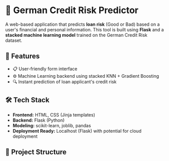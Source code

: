 # 🧠 German Credit Risk Predictor

A web-based application that predicts **loan risk** (Good or Bad) based on a user's financial and personal information. This tool is built using **Flask** and a **stacked machine learning model** trained on the German Credit Risk dataset.

## 🚀 Features

- 📋 User-friendly form interface
- ⚙️ Machine Learning backend using stacked KNN + Gradient Boosting
- 🔍 Instant prediction of loan applicant's credit risk

## 🛠 Tech Stack

- **Frontend:** HTML, CSS (Jinja templates)
- **Backend:** Flask (Python)
- **Modeling:** scikit-learn, joblib, pandas
- **Deployment Ready:** Localhost (Flask) with potential for cloud deployment

## 📂 Project Structure


